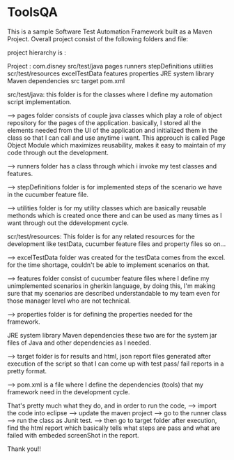 # ToolsQA

This is a sample Software Test Automation Framework built as a Maven Project.
Overall project consist of the following folders and file:

project hierarchy is :
 
Project : com.disney
                src/test/java 
                         pages
                         runners
                         stepDefinitions
                         utilities
                scr/test/resources
                         excelTestData
                         features
                         properties
                JRE system library
                Maven dependencies
                src
                target
                pom.xml

src/test/java: this folder is for the classes where I define my automation script implementation.
 
--> pages folder consists of couple java classes which play a role of object repository for the pages 
of the application. basically, I stored all the elements needed from the UI of the application 
and initialized them in the class so that I can call and use anytime i want. 
This approuch is called Page Object Module which maximizes reusability, makes it easy to 
maintain of my code through out the development.

--> runners folder has a class through which i invoke my test classes and features.

--> stepDefinitions folder is for implemented steps of the scenario we have in the cucumber feature file.

--> utilities folder is for my utility classes which are basically reusable methonds which is created once there
and can be used as many times as I want through out the ddevelopment cycle.

scr/test/resources: This folder is for any related resources for the development like testData,
 cucumber feature files and property files so on...

--> excelTestData folder was created for the testData comes from the excel. for the time shortage, 
couldn't be able to implement scenarios on that.

--> features folder consist of cucumber feature files where I define my unimplemented scenarios
 in gherkin language, by doing this, I'm making sure that my scenarios are described understandable 
to my team even for those manager level who are not technical.

--> properties folder is for defining the properties needed for the framework.

JRE system library
Maven dependencies 
                    these two are for the system jar files of Java and other dependencies as I needed.

--> target folder is for results and html, json report files generated after execution of the script
so that I can come up with test pass/ fail reports in a pretty format.

--> pom.xml is a file where I define the dependencies (tools) that my framework need in the development cycle.



That's pretty much what they do, and in order to run the code, 
--> import the code into eclipse 
--> update the maven project
--> go to the runner class
--> run the class as Junit test.
--> then go to target folder after execution, find the html report which basically tells what steps are pass
and what are failed with embeded screenShot in the report.

Thank you!!
